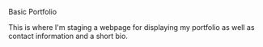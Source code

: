 Basic Portfolio

This is where I'm staging a webpage for displaying my portfolio as well as contact information and a short bio.
